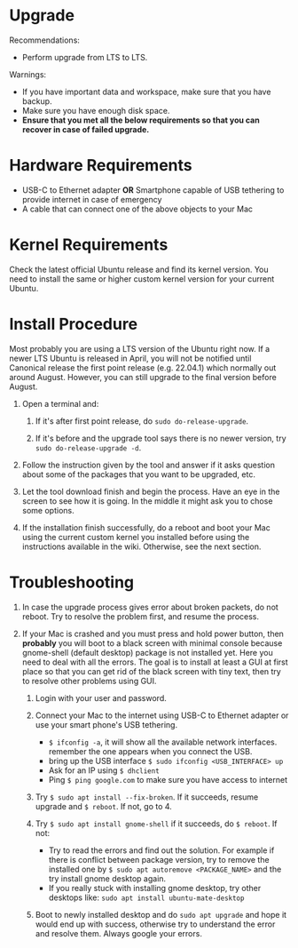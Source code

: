 # Upgrade

Recommendations:

* Perform upgrade from LTS to LTS.

Warnings:

* If you have important data and workspace, make sure that you have backup.
* Make sure you have enough disk space.
* **Ensure that you met all the below requirements so that you can recover in case of failed upgrade.**

# Hardware Requirements

* USB-C to Ethernet adapter **OR** Smartphone capable of USB tethering to provide internet in case of emergency
* A cable that can connect one of the above objects to your Mac

# Kernel Requirements

Check the latest official Ubuntu release and find its kernel version. You need to install the same or higher custom kernel version for your current Ubuntu.

# Install Procedure

Most probably you are using a LTS version of the Ubuntu right now. If a newer LTS Ubuntu is released in April, you will not be notified until Canonical release the first point release (e.g. 22.04.1) which normally out around August. However, you can still upgrade to the final version before August.

1. Open a terminal and:

    1. If it's after first point release, do `sudo do-release-upgrade`.

    2. If it's before and the upgrade tool says there is no newer version, try `sudo do-release-upgrade -d`.
  
2. Follow the instruction given by the tool and answer if it asks question about some of the packages that you want to be upgraded, etc.
3. Let the tool download finish and begin the process. Have an eye in the screen to see how it is going. In the middle it might ask you to chose some options.
4. If the installation finish successfully, do a reboot and boot your Mac using the current custom kernel you installed before using the instructions available in the wiki. Otherwise, see the next section.

# Troubleshooting

1. In case the upgrade process gives error about broken packets, do not reboot. Try to resolve the problem first, and resume the process.
2. If your Mac is crashed and you must press and hold power button, then **probably** you will boot to a black screen with minimal console because gnome-shell (default desktop) package is not installed yet. Here you need to deal with all the errors.
The goal is to install at least a GUI at first place so that you can get rid of the black screen with tiny text, then try to resolve other problems using GUI.

    1. Login with your user and password.

    2. Connect your Mac to the internet using USB-C to Ethernet adapter or use your smart phone's USB tethering.
        * `$ ifconfig -a`, it will show all the available network interfaces. remember the one appears when you connect the USB.
        * bring up the USB interface `$ sudo ifconfig <USB_INTERFACE> up`
        * Ask for an IP using `$ dhclient`
        * Ping `$ ping google.com` to make sure you have access to internet

    3. Try `$ sudo apt install --fix-broken`. If it succeeds, resume upgrade and `$ reboot`. If not, go to 4.
    4. Try `$ sudo apt install gnome-shell` if it succeeds, do `$ reboot`. If not:
        * Try to read the errors and find out the solution. For example if there is conflict between package version, try to remove the installed one by `$ sudo apt autoremove <PACKAGE_NAME>` and the try install gnome desktop again.
        * If you really stuck with installing gnome desktop, try other desktops like: `sudo apt install ubuntu-mate-desktop`

    5. Boot to newly installed desktop and do `sudo apt upgrade` and hope it would end up with success, otherwise try to understand the error and resolve them. Always google your errors.
